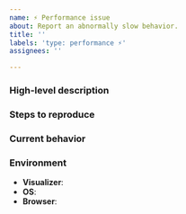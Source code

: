 ```yaml
---
name: ⚡️ Performance issue
about: Report an abnormally slow behavior.
title: ''
labels: 'type: performance ⚡️'
assignees: ''

---
```

<!--
👋 Hello, and thank you for starting this contribution!
❓ If you are trying to submit a question for general support, please reach out on our discourse forum instead: https://discourse.paraview.org/c/web-support/10
⚡️ If you do need to report some performance issue, please follow the template below to increase the chances of your report being looked at.
🧱 If adequate, assign one of the `Module: XXX` labels to your issue when creating it.
-->

### High-level description
<!-- A concise description of the performance issue. -->

### Steps to reproduce
<!--
Steps to reproduce the behavior. If applicable, use:
  * lists
  * code snippets
    ```js
    code here
    ```
-->

### Current behavior
<!--
A detailed description of what happens. If applicable, use:
  * profiling data
  * videos (drag and drop)
  * live examples (ex: https://codepen.io/jourdain/pen/RQZWYa)
-->

### Environment
- **Visualizer**: <!-- ex: 14.0.0 -->
- **OS**: <!-- ex: Windows 10, iOS 13.6 -->
- **Browser**: <!-- ex: Chrome 89.0.4389.128 -->
